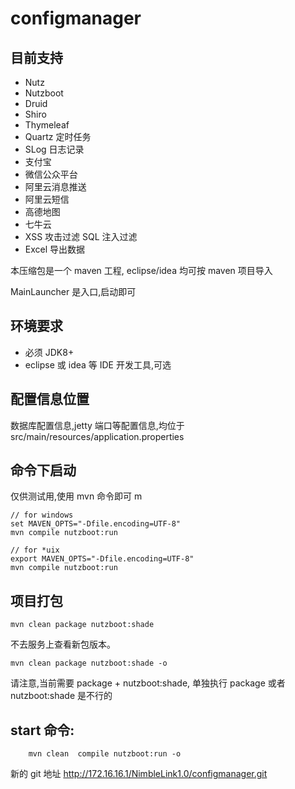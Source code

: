 # configmanager

## 目前支持

-   Nutz
-   Nutzboot
-   Druid
-   Shiro
-   Thymeleaf
-   Quartz 定时任务
-   SLog 日志记录
-   支付宝
-   微信公众平台
-   阿里云消息推送
-   阿里云短信
-   高德地图
-   七牛云
-   XSS 攻击过滤 SQL 注入过滤
-   Excel 导出数据

本压缩包是一个 maven 工程, eclipse/idea 均可按 maven 项目导入

MainLauncher 是入口,启动即可

## 环境要求

-   必须 JDK8+
-   eclipse 或 idea 等 IDE 开发工具,可选

## 配置信息位置

数据库配置信息,jetty 端口等配置信息,均位于 src/main/resources/application.properties

## 命令下启动

仅供测试用,使用 mvn 命令即可
m

```
// for windows
set MAVEN_OPTS="-Dfile.encoding=UTF-8"
mvn compile nutzboot:run

// for *uix
export MAVEN_OPTS="-Dfile.encoding=UTF-8"
mvn compile nutzboot:run
```

## 项目打包

```
mvn clean package nutzboot:shade
```
 不去服务上查看新包版本。
```
mvn clean package nutzboot:shade -o
```
请注意,当前需要 package + nutzboot:shade, 单独执行 package 或者 nutzboot:shade 是不行的

## start 命令:

```
	mvn clean  compile nutzboot:run -o
```

新的 git 地址
http://172.16.16.1/NimbleLink1.0/configmanager.git